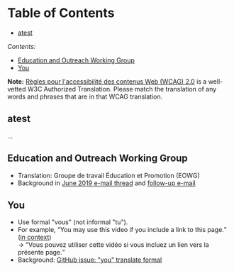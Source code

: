 # Table of Contents

- [atest](#atest)

_Contents:_
* [Education and Outreach Working Group](https://github.com/w3c/translation-glossaries/blob/master/fran%C3%A7ais-French.md#education-and-outreach-working-group)
* [You](https://github.com/w3c/translation-glossaries/blob/master/fran%C3%A7ais-French.md#you)

**Note:** [Règles pour l'accessibilité des contenus Web (WCAG) 2.0](https://www.w3.org/Translations/WCAG20-fr/) is a well-vetted W3C Authorized Translation. Please match the translation of any words and phrases that are in that WCAG translation.

## atest
...

## Education and Outreach Working Group
* Translation: Groupe de travail Éducation et Promotion (EOWG)  
* Background in [June 2019 e-mail thread](https://lists.w3.org/Archives/Public/public-wai-translations/2019Jun/0004.html) and [follow-up e-mail](https://lists.w3.org/Archives/Public/public-wai-translations/2020Oct/0001.html)

## You
* Use formal "vous" (not informal "tu").
* For example, <q>You may use this video if you include a link to this page.</q> ([in context](https://www.w3.org/WAI/videos/standards-and-benefits/#permission))<br>-> <q>Vous pouvez utiliser cette vidéo si vous incluez un lien vers la présente page.</q>
* Background: [GitHub issue: "you" translate formal](https://github.com/w3c/wai-website/issues/123)
